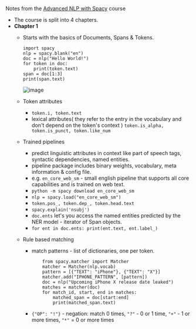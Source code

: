 
Notes from the [Advanced NLP with Spacy](https://course.spacy.io/en) course
- The course is split into 4 chapters.
- **Chapter 1**
    - Starts with the basics of Documents, Spans & Tokens.
      ```
      import spacy
      nlp = spacy.blank("en")
      doc = nlp("Hello World!")
      for token in doc:
          print(token.text)
      span = doc[1:3]
      print(span.text)
      ```
        ![image](https://github.com/mkmohangb/nlp/assets/2610866/cf24d122-4413-42db-bf34-fb112bd39f5e)

    - Token attributes
      - ```token.i, token.text```
      -  lexical attributes( they refer to the entry in the vocabulary and don't depend on the token's context )
          ```token.is_alpha, token.is_punct, token.like_num```

    - Trained pipelines
      - predict linguistic attributes in context like part of speech tags, syntactic dependencies, named entities.
      - pipeline package includes binary weights, vocabulary, meta information & config file. 
      - e.g. ```en_core_web_sm``` - small english pipeline that supports all core capabilities and is trained on web text.
      - ```python -m spacy download en_core_web_sm```
      - ```nlp = spacy.load("en_core_web_sm")```
      - ```token.pos_, token.dep_, token.head.text```
      - ```spacy.explain('nsubj')```
      - ```doc.ents``` let's you access the named entities predicted by the NER model - iterator of Span objects.
      - ```for ent in doc.ents: print(ent.text, ent.label_)```
     
    - Rule based matching
      - match patterns - list of dictionaries, one per token.
        ```
            from spacy.matcher import Matcher
            matcher = Matcher(nlp.vocab)
            pattern = [{"TEXT": "iPhone"}, {"TEXT": "X"}]
            matcher.add("IPHONE_PATTERN", [pattern])
            doc = nlp("Upcoming iPhone X release date leaked")
            matches = matcher(doc)
            for match_id, start, end in matches:
                matched_span = doc[start:end]
                print(matched_span.text)
        ```
      - ```{"OP": "!"}``` - negation: match 0 times, ```"?"``` - 0 or 1 time, ```"+"``` - 1 or more times, ```"*"``` = 0 or more times
